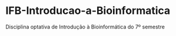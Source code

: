# IFB-Introducao-a-Bioinformatica
 Disciplina optativa de Introdução à Bioinformática do 7º semestre
